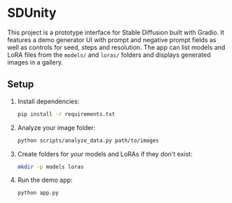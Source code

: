 # SDUnity

This project is a prototype interface for Stable Diffusion built with Gradio.
It features a demo generator UI with prompt and negative prompt fields as well as
controls for seed, steps and resolution. The app can list models and LoRA files
from the `models/` and `loras/` folders and displays generated images in a
gallery.

## Setup

1. Install dependencies:
   ```bash
   pip install -r requirements.txt
   ```
2. Analyze your image folder:
   ```bash
   python scripts/analyze_data.py path/to/images
   ```
3. Create folders for your models and LoRAs if they don't exist:
   ```bash
   mkdir -p models loras
   ```
4. Run the demo app:
   ```bash
   python app.py
   ```
